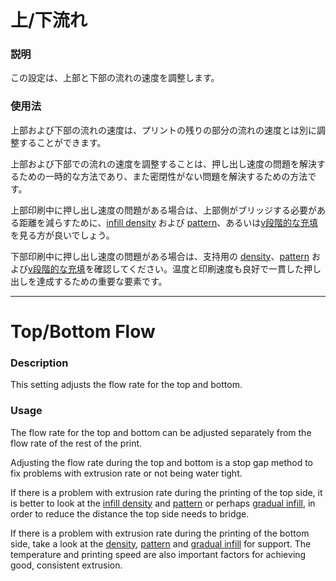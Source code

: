 上/下流れ
====
### **説明**
この設定は、上部と下部の流れの速度を調整します。

### **使用法**
上部および下部の流れの速度は、プリントの残りの部分の流れの速度とは別に調整することができます。

上部および下部での流れの速度を調整することは、押し出し速度の問題を解決するための一時的な方法であり、また密閉性がない問題を解決するための方法です。

上部印刷中に押し出し速度の問題がある場合は、上部側がブリッジする必要がある距離を減らすために、[infill density](../infill/infill_sparse_density.md) および [pattern](../infill/infill_pattern.md)、あるいは[v段階的な充填](../infill/gradual_infill_steps.md)を見る方が良いでしょう。

下部印刷中に押し出し速度の問題がある場合は、支持用の [density](../support/support_infill_rate.md)、[pattern](../support/support_pattern.md) および[v段階的な充填](../support_adv/gradual_support_infill_steps.md)を確認してください。温度と印刷速度も良好で一貫した押し出しを達成するための重要な要素です。

---

Top/Bottom Flow
====
### **Description**
This setting adjusts the flow rate for the top and bottom. 

### **Usage**
The flow rate for the top and bottom can be adjusted separately from the flow rate of the rest of the print.

Adjusting the flow rate during the top and bottom is a stop gap method to fix problems with extrusion rate or not being water tight.

If there is a problem with extrusion rate during the printing of the top side, it is better to look at the [infill density](../infill/infill_sparse_density.md) and [pattern](../infill/infill_pattern.md) or perhaps [gradual infill](../infill/gradual_infill_steps.md), in order to reduce the distance the top side needs to bridge. 

If there is a problem with extrusion rate during the printing of the bottom side, take a look at the [density](../support/support_infill_rate.md), [pattern](../support/support_pattern.md) and [gradual infill](../support_adv/gradual_support_infill_steps.md) for support. The temperature and printing speed are also important factors for achieving good, consistent extrusion.

